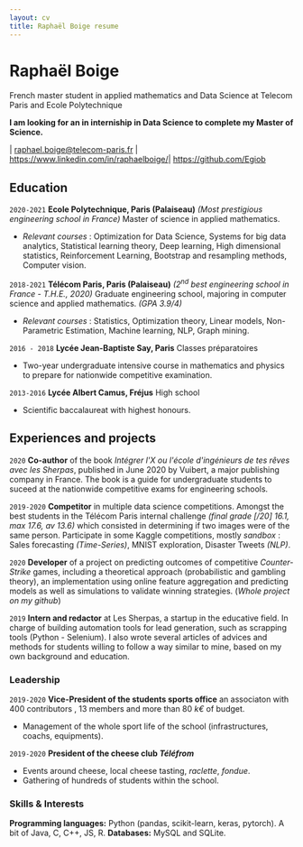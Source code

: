```yaml
---
layout: cv
title: Raphaël Boige resume
---
```


# Raphaël Boige

French master student in applied mathematics and Data Science at Telecom Paris and Ecole Polytechnique

**I am looking for an in interniship in Data Science to complete my Master of Science.**



<div id="webaddress">
| <a href="raphael.boige@telecom-paris.fr">raphael.boige@telecom-paris.fr</a>
| <a href="https://www.linkedin.com/in/raphaelboige/">https://www.linkedin.com/in/raphaelboige/</a>| <a href="https://github.com/Egiob">https://github.com/Egiob</a>
</div>


## Education

`2020-2021`
__Ecole Polytechnique, Paris (Palaiseau)__ *(Most prestigious engineering school in France)* Master of science in applied mathematics.

 - *Relevant courses* : Optimization for Data Science, Systems for big data analytics, Statistical learning theory, Deep learning, High dimensional statistics, Reinforcement Learning, Bootstrap and resampling methods, Computer vision.

`2018-2021`
__Télécom Paris, Paris (Palaiseau)__ *(2<sup>nd</sup> best engineering school in France - T.H.E., 2020)* Graduate engineering school, majoring in computer science and applied mathematics. *(GPA 3.9/4)*

 - *Relevant courses* : Statistics, Optimization theory, Linear models, Non-Parametric Estimation, Machine learning, NLP, Graph mining.


`2016 - 2018`
__Lycée Jean-Baptiste Say, Paris__ Classes préparatoires
- Two-year undergraduate intensive course in mathematics and physics to prepare for nationwide competitive examination.

`2013-2016`
__Lycée Albert Camus, Fréjus__ High school
 - Scientific baccalaureat with highest honours.


## Experiences and projects

`2020`
__Co-author__ of the book *Intégrer l'X ou l'école d'ingénieurs de tes rêves avec les Sherpas*, published in June 2020 by Vuibert, a major publishing company in France. The book is a guide for undergraduate students to suceed at the nationwide competitive exams for engineering schools.

`2019-2020`
__Competitor__ in multiple data science competitions. Amongst the best students in the Télécom Paris internal challenge *(final grade [/20] 16.1, max 17.6, av 13.6)* which consisted in determining if two images were of the same person. Participate in some Kaggle competitions, mostly *sandbox* : Sales forecasting *(Time-Series)*, MNIST exploration, Disaster Tweets *(NLP)*.

`2020`
__Developer__ of a project on predicting outcomes of competitive *Counter-Strike* games, including a theoretical approach (probabilistic and gambling theory), an implementation using online feature aggregation and predicting models as well as simulations to validate winning strategies. (*Whole project on my github*)

`2019`
__Intern and redactor__ at Les Sherpas, a startup in the educative field. In charge of building automation tools for lead generation, such as scrapping tools (Python - Selenium). I also wrote several articles of advices and methods for students willing to follow a way similar to mine, based on my own background and education.

### Leadership

`2019-2020`
__Vice-President of the students sports office__ an associaton with 400 contributors , 13 members and more than 80 *k€* of budget.
- Management of the whole sport life of the school (infrastructures, coachs, equipments).

`2019-2020`
__President of the cheese club *Téléfrom*__
- Events around cheese, local cheese tasting, *raclette*, *fondue*.
- Gathering of hundreds of students within the school.



### Skills & Interests

__Programming languages:__ Python (pandas, scikit-learn, keras, pytorch). A bit of Java, C, C++, JS, R.
__Databases:__ MySQL and SQLite.
